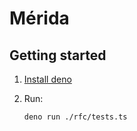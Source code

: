 # Mérida

## Getting started

1. [Install deno](https://deno.land/#installation)

2. Run:

    ```
    deno run ./rfc/tests.ts
    ```
